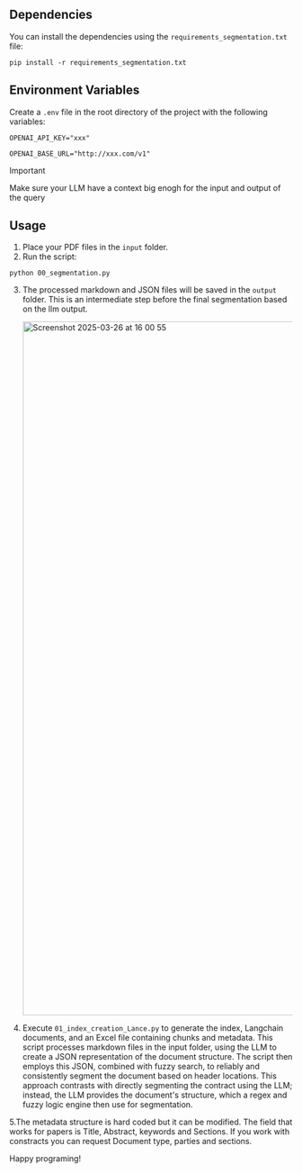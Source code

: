 ## Dependencies

You can install the dependencies using the `requirements_segmentation.txt` file:

`pip install -r requirements_segmentation.txt`

## Environment Variables

Create a `.env` file in the root directory of the project with the following variables:

`OPENAI_API_KEY="xxx"`

`OPENAI_BASE_URL="http://xxx.com/v1"`

> [!IMPORTANT]
> Make sure your LLM have a context big enogh for the input and output of the query

## Usage

1. Place your PDF files in the `input` folder.
2. Run the script:
   
`python 00_segmentation.py`

3. The processed markdown and JSON files will be saved in the `output` folder. This is an intermediate step before the final segmentation based on the llm output.

   <img width="1233" alt="Screenshot 2025-03-26 at 16 00 55" src="https://github.com/user-attachments/assets/5f90d565-b507-4370-a38c-c4753bab6ea3" />


4. Execute `01_index_creation_Lance.py` to generate the index, Langchain documents, and an Excel file containing chunks and metadata. This script processes markdown files in the input folder, using the LLM to create a JSON representation of the document structure. The script then employs this JSON, combined with fuzzy search, to reliably and consistently segment the document based on header locations. This approach contrasts with directly segmenting the contract using the LLM; instead, the LLM provides the document's structure, which a regex and fuzzy logic engine then use for segmentation.

5.The metadata structure is hard coded but it can be modified. The field that works for papers is Title, Abstract, keywords and Sections. If you work with constracts you can request Document type, parties and sections.

Happy programing!

